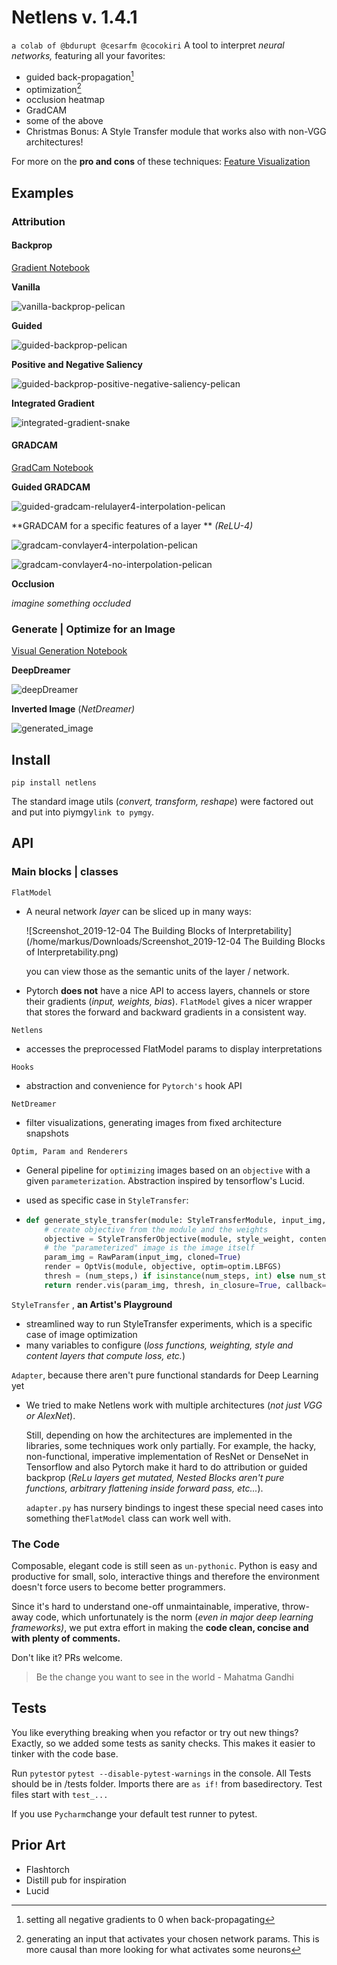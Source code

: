 [^gbp]: setting all negative gradients to 0 when back-propagating
[^opt]: generating an input that activates your chosen network params. This is more causal than more looking for what activates some neurons

# Netlens v. 1.4.1
`a colab of @bdurupt @cesarfm @cocokiri`
A tool to interpret *neural networks,* featuring all your favorites:

* guided back-propagation[^gbp]
* optimization[^opt]
* occlusion heatmap 
* GradCAM
* some of the above 
* Christmas Bonus: A Style Transfer module that works also with non-VGG architectures!



For more on the **pro and cons** of these techniques: [Feature Visualization](https://distill.pub/2017/feature-visualization/)

## Examples

### Attribution 

#### Backprop

[Gradient Notebook](nbs/examples/Visual-Gradient_backprop.ipynb)

**Vanilla**

![vanilla-backprop-pelican](images/readme/vanilla-backprop-pelican.png)

**Guided**

![guided-backprop-pelican](images/readme/guided-backprop-pelican.png)

**Positive and Negative Saliency**

![guided-backprop-positive-negative-saliency-pelican](images/readme/guided-backprop-positive-negative-saliency-pelican.png)

**Integrated Gradient**

![integrated-gradient-snake](images/readme/integrated-gradient-snake.png)



#### GRADCAM

[GradCam Notebook](nbs/examples/Visual-Grad_CAM.ipynb)

**Guided GRADCAM**

![guided-gradcam-relulayer4-interpolation-pelican](images/readme/guided-gradcam-relulayer4-interpolation-pelican.png)

**GRADCAM for a specific features of a layer ** *(ReLU-4)*

![gradcam-convlayer4-interpolation-pelican](images/readme/gradcam-convlayer4-interpolation-pelican.png)

![gradcam-convlayer4-no-interpolation-pelican](images/readme/gradcam-convlayer4-no-interpolation-pelican.png)

**Occlusion**

*imagine something occluded*

### Generate | Optimize for an Image 

[Visual Generation Notebook](nbs/examples/Visual-Generation.ipynb)

**DeepDreamer**

![deepDreamer](images/readme/deepDreamer.png)

**Inverted Image** (*NetDreamer)*

![generated_image](images/readme/generated_image.png)

## Install

`pip install netlens`


The standard image utils (*convert, transform, reshape*) were factored out and put into piymgy`link to pymgy`. 



## API

### Main blocks | classes

`FlatModel`

* A neural network *layer* can be sliced up in many ways:

  ![Screenshot_2019-12-04 The Building Blocks of Interpretability](/home/markus/Downloads/Screenshot_2019-12-04 The Building Blocks of Interpretability.png)

  you can view those as the semantic units of the layer / network.

* Pytorch **does not** have a nice API to access layers, channels or store their gradients (*input, weights, bias*). `FlatModel` gives a nicer wrapper that stores the forward and backward gradients in a consistent way.

`Netlens`

* accesses the preprocessed FlatModel params to display interpretations

`Hooks`

* abstraction and convenience for `Pytorch's` hook API

`NetDreamer`

* filter visualizations, generating images from fixed architecture snapshots

`Optim, Param and Renderers`

* General pipeline for `optimizing` images based on an `objective` with a given `parameterization`. Abstraction inspired by tensorflow's Lucid.

* used as specific case in `StyleTransfer`:

* ```python
  def generate_style_transfer(module: StyleTransferModule, input_img, num_steps=300, style_weight=1, content_weight=1, tv_weight=0, **kwargs):
      # create objective from the module and the weights
      objective = StyleTransferObjective(module, style_weight, content_weight, tv_weight)
      # the "parameterized" image is the image itself
      param_img = RawParam(input_img, cloned=True)
      render = OptVis(module, objective, optim=optim.LBFGS)
      thresh = (num_steps,) if isinstance(num_steps, int) else num_steps
      return render.vis(param_img, thresh, in_closure=True, callback=STCallback(), **kwargs)
  ```

`StyleTransfer` , **an Artist's Playground**

* streamlined way to run StyleTransfer  experiments, which is a specific case of image optimization
* many variables to configure (*loss functions, weighting, style and content layers that compute loss, etc.*)

`Adapter`, because there aren't pure functional standards for Deep Learning yet

* We tried to make Netlens work with multiple architectures (*not just VGG or AlexNet*). 

  Still, depending on how the architectures are implemented in the libraries, some techniques work only partially. For example, the hacky, non-functional, imperative implementation of ResNet or DenseNet in Tensorflow and also Pytorch make it hard to do attribution or guided backprop (*ReLu layers get mutated, Nested Blocks aren't pure functions, arbitrary flattening inside forward pass, etc...*).

  `adapter.py` has nursery bindings to ingest these special need cases into something the`FlatModel` class can work well with.



### The Code

Composable, elegant code is still seen as `un-pythonic`. Python is easy and productive for small, solo, interactive things and therefore the environment doesn't force users to become better programmers.  

Since it's hard to understand one-off unmaintainable, imperative, throw-away code, which unfortunately is the norm (*even in major deep learning frameworks)*, we put extra effort in making the **code clean, concise and with plenty of comments.**

Don't like it? PRs welcome. 

> Be the change you want to see in the world - Mahatma Gandhi

## Tests
You like everything breaking when you refactor or try out new things?
Exactly, so we added some tests as sanity checks. This makes it easier to tinker with the code base.

Run `pytest`or `pytest --disable-pytest-warnings` in the console.
All Tests should be in /tests folder. Imports there are `as if!` from basedirectory. Test files start with `test_...`

If you use `Pycharm`change your default test runner to pytest. 

## Prior Art

* Flashtorch 
* Distill pub for inspiration
* Lucid